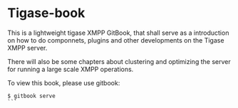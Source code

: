 Tigase-book
=======

This is a lightweight tigase XMPP GitBook, that shall serve as a introduction on how to do componnets, plugins and other developments on the Tigase XMPP server. 

There will also be some chapters about clustering and optimizing the server for running a large scale XMPP operations.

To view this book, please use gitbook:

````
$ gitbook serve
```

